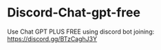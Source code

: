 # Discord-Chat-gpt-free
Use Chat GPT PLUS FREE using discord bot joining: https://discord.gg/BTzCaghJ3Y







                                                                